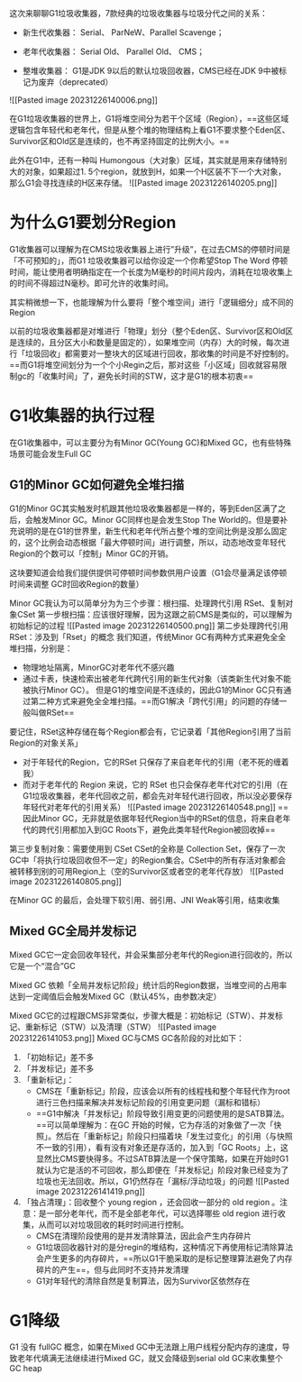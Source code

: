 这次来聊聊G1垃圾收集器，7款经典的垃圾收集器与垃圾分代之间的关系：

- 新生代收集器： Serial、 ParNeW、Parallel Scavenge；
    
- 老年代收集器： Serial Old、 Parallel Old、 CMS；
    
- 整堆收集器： G1是JDK 9以后的默认垃圾回收器，CMS已经在JDK 9中被标记为废弃（deprecated）
    
![[Pasted image 20231226140006.png]]

在G1垃圾收集器的世界上，G1将堆空间分为若干个区域（Region），==这些区域逻辑包含年轻代和老年代，但是从整个堆的物理结构上看G1不要求整个Eden区、Survivor区和Old区是连续的，也不再坚持固定的比例大小。==

此外在G1中，还有一种叫 Humongous（大对象）区域，其实就是用来存储特别大的对象，如果超过1. 5个region，就放到H，如果一个H区装不下一个大对象，那么G1会寻找连续的H区来存储。
![[Pasted image 20231226140205.png]]
# 为什么G1要划分Region
G1收集器可以理解为在CMS垃圾收集器上进行”升级”，在过去CMS的停顿时间是「不可预知的」，而G1 垃圾收集器可以给你设定一个你希望Stop The Word 停顿时间，能让使用者明确指定在一个长度为M毫秒的时间片段内，消耗在垃圾收集上的时间不得超过N毫秒。即可允许的收集时间。

其实稍微想一下，也能理解为什么要将「整个堆空间」进行「逻辑细分」成不同的Region

以前的垃圾收集器都是对堆进行「物理」划分（整个Eden区、Survivor区和Old区是连续的，且分区大小和数量是固定的），如果堆空间（内存）大的时候，每次进行「垃圾回收」都需要对一整块大的区域进行回收，那收集的时间是不好控制的。==而G1将堆空间划分为一个个小Regin之后，那对这些「小区域」回收就容易限制gc的「收集时间」了，避免长时间的STW，这才是G1的根本初衷==


# G1收集器的执行过程

在G1收集器中，可以主要分为有Minor GC(Young GC)和Mixed GC，也有些特殊场景可能会发生Full GC

## G1的Minor GC如何避免全堆扫描
G1的Minor GC其实触发时机跟其他垃圾收集器都是一样的，等到Eden区满了之后，会触发Minor GC。Minor GC同样也是会发生Stop The World的。但是要补充说明的是在G1的世界里，新生代和老年代所占整个堆的空间比例是没那么固定的，这个比例会动态根据「最大停顿时间」进行调整，所以，动态地改变年轻代Region的个数可以「控制」Minor GC的开销。

这块要知道会给我们提供提供可停顿时间参数供用户设置（G1会尽量满足该停顿时间来调整 GC时回收Region的数量）

Minor GC我认为可以简单分为为三个步骤：根扫描、处理跨代引用 RSet、复制对象CSet
第一步根扫描：应该很好理解，因为这跟之前CMS是类似的，可以理解为初始标记的过程
![[Pasted image 20231226140500.png]]
第二步处理跨代引用 RSet：涉及到「Rset」的概念
我们知道，传统Minor GC有两种方式来避免全全堆扫描，分别是：
- 物理地址隔离，MinorGC对老年代不感兴趣
- 通过卡表，快速检索出被老年代跨代引用的新生代对象（该类新生代对象不能被执行Minor GC）。
但是G1的堆空间是不连续的，因此G1的Minor GC只有通过第二种方式来避免全全堆扫描。==而G1解决「跨代引用」的问题的存储一般叫做RSet==

要记住，RSet这种存储在每个Region都会有，它记录着「其他Region引用了当前Region的对象关系」
- 对于年轻代的Region，它的RSet 只保存了来自老年代的引用（老不死的缠着我）
- 而对于老年代的 Region 来说，它的 RSet 也只会保存老年代对它的引用（在G1垃圾收集器，老年代回收之前，都会先对年轻代进行回收，所以没必要保存年轻代对老年代的引用关系）
![[Pasted image 20231226140548.png]]
==因此Minor GC，无非就是依据年轻代Region当中的RSet的信息，将来自老年代的跨代引用都加入到GC Roots下，避免此类年轻代Region被回收掉==


第三步复制对象：需要使用到 CSet
CSet的全称是 Collection Set，保存了一次GC中「将执行垃圾回收但不一定」的Region集合。CSet中的所有存活对象都会被转移到别的可用Region上（空的Survivor区或者空的老年代存放）
![[Pasted image 20231226140805.png]]

在Minor GC 的最后，会处理下软引用、弱引用、JNI Weak等引用，结束收集

## Mixed GC全局并发标记
Mixed GC它一定会回收年轻代，并会采集部分老年代的Region进行回收的，所以它是一个“混合”GC

Mixed GC 依赖「全局并发标记阶段」统计后的Region数据，当堆空间的占用率达到一定阈值后会触发Mixed GC（默认45%，由参数决定）

Mixed GC它的过程跟CMS非常类似，步骤大概是：初始标记（STW）、并发标记、重新标记（STW）以及清理（STW）
![[Pasted image 20231226141053.png]]
Mixed GC与CMS GC各阶段的对比如下：
1. 「初始标记」差不多
2. 「并发标记」差不多
3. 「重新标记」：
	-  CMS在「重新标记」阶段，应该会以所有的线程栈和整个年轻代作为root进行三色扫描来解决并发标记阶段的引用变更问题（漏标和错标）
	- ==G1中解决「并发标记」阶段导致引用变更的问题使用的是SATB算法。==可以简单理解为：在GC 开始的时候，它为存活的对象做了一次「快照」。然后在「重新标记」阶段只扫描着块「发生过变化」的引用（与快照不一致的引用），看有没有对象还是存活的，加入到「GC Roots」上，这显然比CMS要快得多。不过SATB算法是一个保守策略，如果在开始时G1就认为它是活的不可回收，那么即便在「并发标记」阶段对象已经变为了垃圾也无法回收。所以，G1仍然存在「漏标/浮动垃圾」的问题
        ![[Pasted image 20231226141419.png]]
4. 「独占清理」：回收整个 young region ，还会回收一部分的 old region 。注意：是一部分老年代，而不是全部老年代，可以选择哪些 old region 进行收集，从而可以对垃圾回收的耗时时间进行控制。
    - CMS在清理阶段使用的是并发清除算法，因此会产生内存碎片
    - G1垃圾回收器针对的是分regin的堆结构，这种情况下再使用标记清除算法会产生更多的内存碎片，==所以G1干脆采取的是标记整理算法避免了内存碎片的产生==，但与此同时不支持并发清理
    - G1对年轻代的清除自然是复制算法，因为Survivor区依然存在
# G1降级

G1 没有 fullGC 概念，如果在Mixed GC中无法跟上用户线程分配内存的速度，导致老年代填满无法继续进行Mixed GC，就又会降级到serial old GC来收集整个GC heap


